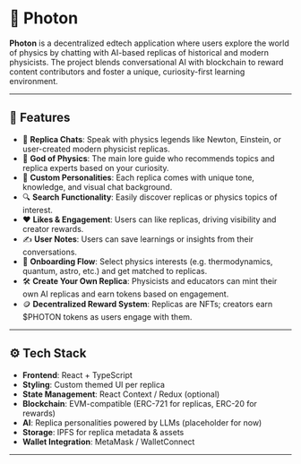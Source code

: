 # 🔭 Photon

**Photon** is a decentralized edtech application where users explore the world of physics by chatting with AI-based replicas of historical and modern physicists. The project blends conversational AI with blockchain to reward content contributors and foster a unique, curiosity-first learning environment.

---

## 🚀 Features

- 💬 **Replica Chats**: Speak with physics legends like Newton, Einstein, or user-created modern physicist replicas.
- 🧠 **God of Physics**: The main lore guide who recommends topics and replica experts based on your curiosity.
- 🎨 **Custom Personalities**: Each replica comes with unique tone, knowledge, and visual chat background.
- 🔍 **Search Functionality**: Easily discover replicas or physics topics of interest.
- ❤️ **Likes & Engagement**: Users can like replicas, driving visibility and creator rewards.
- ✍️ **User Notes**: Users can save learnings or insights from their conversations.
- 🧪 **Onboarding Flow**: Select physics interests (e.g. thermodynamics, quantum, astro, etc.) and get matched to replicas.
- 🛠️ **Create Your Own Replica**: Physicists and educators can mint their own AI replicas and earn tokens based on engagement.
- 🪙 **Decentralized Reward System**: Replicas are NFTs; creators earn $PHOTON tokens as users engage with them.

---

## ⚙️ Tech Stack

- **Frontend**: React + TypeScript
- **Styling**: Custom themed UI per replica
- **State Management**: React Context / Redux (optional)
- **Blockchain**: EVM-compatible (ERC-721 for replicas, ERC-20 for rewards)
- **AI**: Replica personalities powered by LLMs (placeholder for now)
- **Storage**: IPFS for replica metadata & assets
- **Wallet Integration**: MetaMask / WalletConnect

---
